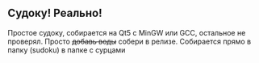 Судоку! Реально!
---
Простое судоку, собирается на Qt5 с MinGW или GCC, остальное не проверял. Просто ~~добавь воды~~ собери в релизе.
Собирается прямо в папку (sudoku) в папке с сурцами